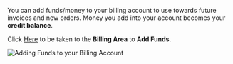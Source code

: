 You can add funds/money to your billing account to use towards future invoices and new orders. Money you add into your account becomes your **credit balance**.

Click [Here](https://billing.hexanenetworks.com/clientarea.php?action=addfunds) to be taken to the **Billing Area** to **Add Funds**.

![Adding Funds to your Billing Account](https://help.hexanenetworks.com/assets/adding-funds-to-your-billing-account.png)